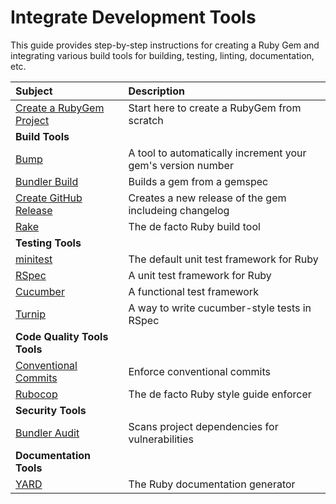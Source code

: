 # Integrate Development Tools

This guide provides step-by-step instructions for creating a Ruby Gem and integrating
various build tools for building, testing, linting, documentation, etc.

| Subject | Description |
| :------ | :---------- |
| [Create a RubyGem Project](creating-a-new-ruby-gem-project) | Start here to create a RubyGem from scratch |
| **Build Tools** ||
| [Bump](../bump) | A tool to automatically increment your gem's version number |
| [Bundler Build](../bundler-build) | Builds a gem from a gemspec |
| [Create GitHub Release](../create-github-release) | Creates a new release of the gem includeing changelog |
| [Rake](../rake) | The de facto Ruby build tool |
| **Testing Tools** ||
| [minitest](../minitest) | The default unit test framework for Ruby |
| [RSpec](../rspec) | A unit test framework for Ruby |
| [Cucumber](../cucumber) | A functional test framework |
| [Turnip](../turnip) | A way to write cucumber-style tests in RSpec |
| **Code Quality Tools Tools** ||
| [Conventional Commits](../conventional-commits) | Enforce conventional commits |
| [Rubocop](../rubocop) | The de facto Ruby style guide enforcer |
| **Security Tools** ||
| [Bundler Audit](../bundler-audit) | Scans project dependencies for vulnerabilities |
| **Documentation Tools** ||
| [YARD](../yard) | The Ruby documentation generator |

